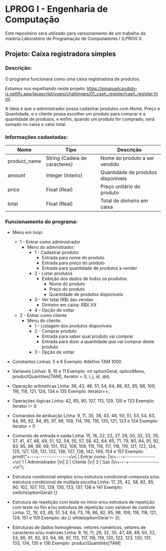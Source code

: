 # LPROG I - Engenharia de Computação
Este repositório será utilizado para versionamento de um trabalho da matéria Laboratório de Programação de Computadores I (LPROG I).

## Projeto: Caixa registradora simples

### Descrição:

O programa funcionará como uma caixa registradora de produtos.

Estamos nos espelhando neste projeto: https://emanuelcandido-js.netlify.app/javascript/vuejs/challenges/01_cash_register/cash_register.html.

A ideia é que o administrador possa cadastrar produtos com Nome, Preço e Quantidade, e o cliente possa escolher um produto para comprar e a quantidade de produtos, e enfim, quando um produto for comprado, será somado no caixa o valor total.

### Informações cadastadas:

| Nome | Tipo | Descrição |
|---|---|---|
| product_name | String (Cadeia de caracteres) | Nome do produto a ser vendido |
| amount | Integer (Inteiro) | Quantidade de produtos disponíveis |
| price | Float (Real) | Preço unitário do produto |
| total | Float (Real) | Total de dinheiro em caixa |

### Funcionamento do programa:
- Menu em loop:
  - 1 - Entrar como administrador
    - Menu do admnistrador:
      - 1 - Cadastrar produto:
        - Entrada para nome do produto
        - Entrada para preço do produto
        - Entrada para quantidade de produtos a vender
      - 2 - Listar produtos
        - Exibição dos dados de todos os produtos:
          - Nome do produto
          - Preço do produto
          - Quantidade de produtos disponíveis
      - 3 - Ver total (R$) das vendas
        - Dinheiro em caixa: R$X.XX
      - 4 - Opção de voltar
  - 2 - Entrar como cliente
    - Menu do cliente:
      - 1 - Listagem dos produtos disponíveis
      - 2 - Comprar produto
        - Entrada para saber qual produto vai comprar
        - Entrada para dizer a quantidade que vai comprar deste produto
      - 3 - Opção de voltar

- Constantes
	Linhas: 5 e 6
	Exemplo: #define TAM 1000

- Variaveis
	Linhas: 9, 10 e 11
	Exemplo: int optionGeral, optionMenu, productQuantities[TAM], iterator = 0, i, j, id, qtd;

- Operação aritmeticas
	Linha: 36, 43, 48, 51, 54, 64, 86, 92, 95, 98, 109, 116, 118, 121, 124, 134 e 135
	Exemplo: iterator++;

- Operações lógicas
	Linha: 42, 85, 90, 107, 113, 129, 130 e 133
	Exemplo: iterator != 0

- Comandos de atribuição
	Linha: 9, 11, 35, 36, 43, 48, 50, 51, 53, 54, 63, 64, 86, 92, 94, 95, 97, 98, 109, 114, 116, 118, 120, 121, 123 e 124
	Exemplo: iterator = 0

- Comando de entrada e saída
	Linha: 15, 16, 22, 23, 27, 29, 30, 32, 33, 35, 37, 41, 47, 48, 49, 51, 52, 54, 55, 57, 58, 62, 64, 65, 71, 79, 80, 84, 91, 92, 93, 95, 96, 98, 99, 101, 102, 106, 108, 115, 116, 117, 118, 119, 121, 122, 124, 125, 127, 128, 131, 132, 136, 137, 138, 142, 149, 154 e 157
	Exemplo: printf("+---+---------------+\n|   | Entrar como:  |\n+---+---------------+\n| 1 | Administrador |\n| 2 | Cliente       |\n| 3 | Sair          |\n+---+---------------+\n");

- Estrutura condicional simples e/ou estrutura condicional composta e/ou estrutura condicional de múltipla escolha
	Linha: 17, 25, 42, 58, 82, 85, 90, 102, 107, 113, 129, 130, 133, 137, 138 e 141
	Exemplo: switch(optionGeral) {}

- Estrutura de repetição com teste no início e/ou estrutura de repetição com teste no fim e/ou estrutura de repetição com variável de controle
	Linha: 12, 19, 43, 48, 51, 54, 64, 73, 76, 86, 92, 95, 98, 109, 116, 118, 121, 124, 151 e 159
	Exemplo: do {} while(optionGeral != 3);

- Estruturas de dados homogêneas: vetores numéricos, vetores de caracteres e/ou matrizes
	Linha: 9, 10, 11, 29, 32, 35, 47, 48, 49, 50, 52, 53, 90, 91, 92, 93, 94, 96, 97, 113, 117, 118, 119, 120, 122, 123, 130, 131, 133, 134, 135 e 136
	Exemplo: productQuantities[TAM]
